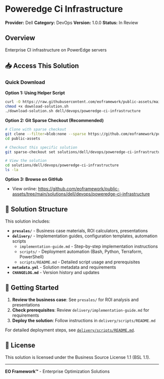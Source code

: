 # Poweredge Ci Infrastructure

**Provider:** Dell
**Category:** DevOps
**Version:** 1.0.0
**Status:** In Review

## Overview

Enterprise CI infrastructure on PowerEdge servers

## 📥 Access This Solution

### Quick Download

**Option 1: Using Helper Script**
```bash
curl -O https://raw.githubusercontent.com/eoframework/public-assets/main/download-solution.sh
chmod +x download-solution.sh
./download-solution.sh dell/devops/poweredge-ci-infrastructure
```

**Option 2: Git Sparse Checkout (Recommended)**
```bash
# Clone with sparse checkout
git clone --filter=blob:none --sparse https://github.com/eoframework/public-assets.git
cd public-assets

# Checkout this specific solution
git sparse-checkout set solutions/dell/devops/poweredge-ci-infrastructure

# View the solution
cd solutions/dell/devops/poweredge-ci-infrastructure
ls -la
```

**Option 3: Browse on GitHub**
- View online: https://github.com/eoframework/public-assets/tree/main/solutions/dell/devops/poweredge-ci-infrastructure

## 📁 Solution Structure

This solution includes:

- **`presales/`** - Business case materials, ROI calculators, presentations
- **`delivery/`** - Implementation guides, configuration templates, automation scripts
  - `implementation-guide.md` - Step-by-step implementation instructions
  - `scripts/` - Deployment automation (Bash, Python, Terraform, PowerShell)
  - `scripts/README.md` - Detailed script usage and prerequisites
- **`metadata.yml`** - Solution metadata and requirements
- **`CHANGELOG.md`** - Version history and updates

## 🚀 Getting Started

1. **Review the business case**: See `presales/` for ROI analysis and presentations
2. **Check prerequisites**: Review `delivery/implementation-guide.md` for requirements
3. **Deploy the solution**: Follow instructions in `delivery/scripts/README.md`

For detailed deployment steps, see [`delivery/scripts/README.md`](delivery/scripts/README.md).

## 📄 License

This solution is licensed under the Business Source License 1.1 (BSL 1.1).

---

**EO Framework™** - Enterprise Optimization Solutions
